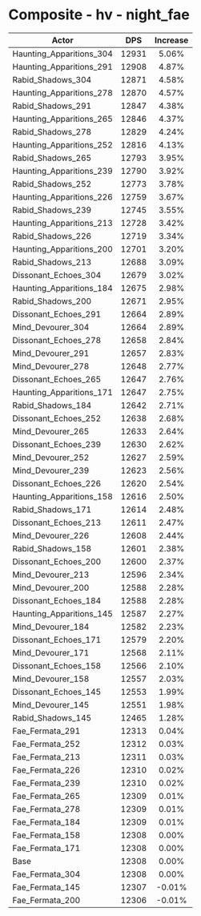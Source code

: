 # Composite - hv - night_fae
| Actor | DPS | Increase |
|---|:---:|:---:|
|Haunting_Apparitions_304|12931|5.06%|
|Haunting_Apparitions_291|12908|4.87%|
|Rabid_Shadows_304|12871|4.58%|
|Haunting_Apparitions_278|12870|4.57%|
|Rabid_Shadows_291|12847|4.38%|
|Haunting_Apparitions_265|12846|4.37%|
|Rabid_Shadows_278|12829|4.24%|
|Haunting_Apparitions_252|12816|4.13%|
|Rabid_Shadows_265|12793|3.95%|
|Haunting_Apparitions_239|12790|3.92%|
|Rabid_Shadows_252|12773|3.78%|
|Haunting_Apparitions_226|12759|3.67%|
|Rabid_Shadows_239|12745|3.55%|
|Haunting_Apparitions_213|12728|3.42%|
|Rabid_Shadows_226|12719|3.34%|
|Haunting_Apparitions_200|12701|3.20%|
|Rabid_Shadows_213|12688|3.09%|
|Dissonant_Echoes_304|12679|3.02%|
|Haunting_Apparitions_184|12675|2.98%|
|Rabid_Shadows_200|12671|2.95%|
|Dissonant_Echoes_291|12664|2.89%|
|Mind_Devourer_304|12664|2.89%|
|Dissonant_Echoes_278|12658|2.84%|
|Mind_Devourer_291|12657|2.83%|
|Mind_Devourer_278|12648|2.77%|
|Dissonant_Echoes_265|12647|2.76%|
|Haunting_Apparitions_171|12647|2.75%|
|Rabid_Shadows_184|12642|2.71%|
|Dissonant_Echoes_252|12638|2.68%|
|Mind_Devourer_265|12633|2.64%|
|Dissonant_Echoes_239|12630|2.62%|
|Mind_Devourer_252|12627|2.59%|
|Mind_Devourer_239|12623|2.56%|
|Dissonant_Echoes_226|12620|2.54%|
|Haunting_Apparitions_158|12616|2.50%|
|Rabid_Shadows_171|12614|2.48%|
|Dissonant_Echoes_213|12611|2.47%|
|Mind_Devourer_226|12608|2.44%|
|Rabid_Shadows_158|12601|2.38%|
|Dissonant_Echoes_200|12600|2.37%|
|Mind_Devourer_213|12596|2.34%|
|Mind_Devourer_200|12588|2.28%|
|Dissonant_Echoes_184|12588|2.28%|
|Haunting_Apparitions_145|12587|2.27%|
|Mind_Devourer_184|12582|2.23%|
|Dissonant_Echoes_171|12579|2.20%|
|Mind_Devourer_171|12568|2.11%|
|Dissonant_Echoes_158|12566|2.10%|
|Mind_Devourer_158|12557|2.03%|
|Dissonant_Echoes_145|12553|1.99%|
|Mind_Devourer_145|12551|1.98%|
|Rabid_Shadows_145|12465|1.28%|
|Fae_Fermata_291|12313|0.04%|
|Fae_Fermata_252|12312|0.03%|
|Fae_Fermata_213|12311|0.03%|
|Fae_Fermata_226|12310|0.02%|
|Fae_Fermata_239|12310|0.02%|
|Fae_Fermata_265|12309|0.01%|
|Fae_Fermata_278|12309|0.01%|
|Fae_Fermata_184|12309|0.01%|
|Fae_Fermata_158|12308|0.00%|
|Fae_Fermata_171|12308|0.00%|
|Base|12308|0.00%|
|Fae_Fermata_304|12308|0.00%|
|Fae_Fermata_145|12307|-0.01%|
|Fae_Fermata_200|12306|-0.01%|
